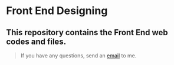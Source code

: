 # Front End Designing

## This repository contains the Front End web codes and files.

> If you have any questions, send an [email](mailto:vidaaheidari@gmail.com) to me.
